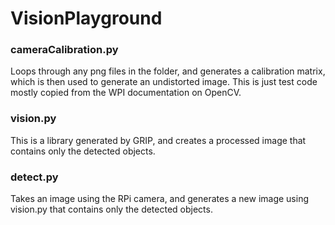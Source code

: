 # VisionPlayground 

### cameraCalibration.py
Loops through any png files in the folder, and generates a calibration matrix, which is then used to generate an undistorted image. This is just test code mostly copied from the WPI documentation on OpenCV.

### vision.py
This is a library generated by GRIP, and creates a processed image that contains only the detected objects.

### detect.py
Takes an image using the RPi camera, and generates a new image using vision.py that contains only the detected objects.
